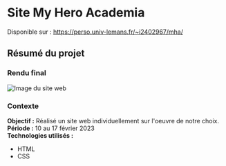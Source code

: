 # Site My Hero Academia
Disponible sur : https://perso.univ-lemans.fr/~i2402967/mha/
## Résumé du projet 
### Rendu final 
![Image du site web](https://media.discordapp.net/attachments/1332114359647735923/1332114371941502976/image.png?ex=679413af&is=6792c22f&hm=279e660dae2f3c6eb3cb189d5686aefe831b4fbb14c48105454a82a7dbf67357&=&format=webp&quality=lossless&width=1071&height=701)
### Contexte 
**Objectif :** Réalisé un site web individuellement sur l'oeuvre de notre choix.\
**Période :** 10 au 17 février 2023\
**Technologies utilisés :** 
- HTML
- CSS
